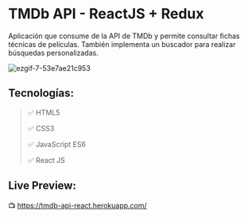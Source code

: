 # TMDb API - ReactJS + Redux
Aplicación que consume de la API de TMDb y permite consultar fichas técnicas de películas. También implementa un buscador para realizar búsquedas personalizadas.

![ezgif-7-53e7ae21c953](https://user-images.githubusercontent.com/76822966/124402250-57225000-dd2f-11eb-864c-ecaf094a892c.gif)

 ## Tecnologías:
 > :white_check_mark: HTML5
 >
 > :white_check_mark: CSS3
 >
 > :white_check_mark: JavaScript ES6
 >
 > :white_check_mark: React JS
 >
 

 ## Live Preview:
:tv: https://tmdb-api-react.herokuapp.com/
